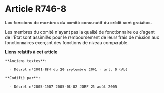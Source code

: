 # Article R746-8

Les fonctions de membres du comité consultatif du crédit sont gratuites.

Les membres du comité n'ayant pas la qualité de fonctionnaire ou d'agent de l'Etat sont assimilés pour le remboursement de
leurs frais de mission aux fonctionnaires exerçant des fonctions de niveau comparable.

**Liens relatifs à cet article**

	**Anciens textes**:

	  - Décret n°2001-884 du 20 septembre 2001 - art. 5 (Ab)

	**Codifié par**:

	  - Décret n°2005-1007 2005-08-02 JORF 25 août 2005
